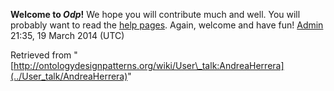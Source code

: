 __Welcome to _Odp_!__ We hope you will contribute much and well. 
You will probably want to read the [help pages](http://ontologydesignpatterns.org/wiki/Help:Contents "Help:Contents"). Again, welcome and have fun! [Admin](../User/ValentinaPresutti "User:ValentinaPresutti") 21:35, 19 March 2014 (UTC)





Retrieved from "[http://ontologydesignpatterns.org/wiki/User\_talk:AndreaHerrera](../User_talk/AndreaHerrera)"